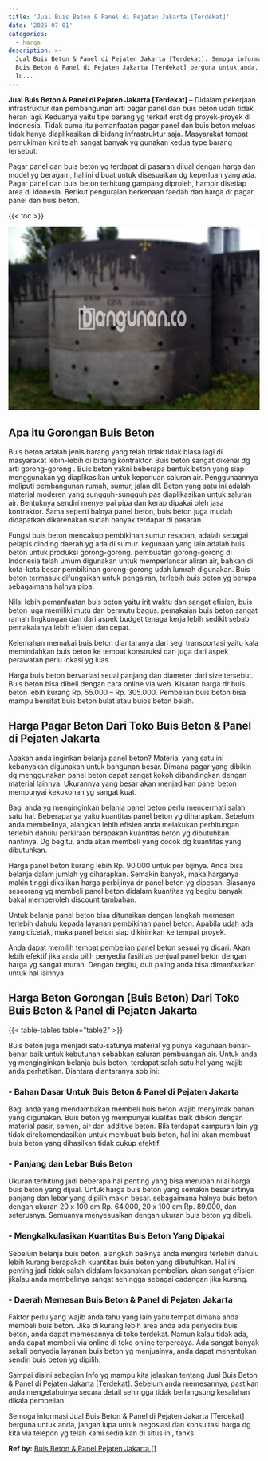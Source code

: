 ```yaml
---
title: 'Jual Buis Beton & Panel di Pejaten Jakarta [Terdekat]'
date: '2025-07-01'
categories:
  - harga
description: >-
  Jual Buis Beton & Panel di Pejaten Jakarta [Terdekat]. Semoga informasi Jual
  Buis Beton & Panel di Pejaten Jakarta [Terdekat] berguna untuk anda, jangan
  lu...
---
```


**Jual Buis Beton & Panel di Pejaten Jakarta \[Terdekat\]** – Didalam pekerjaan infrastruktur dan pembangunan arti pagar panel dan buis beton udah tidak heran lagi. Keduanya yaitu tipe barang yg terkait erat dg proyek-proyek di Indonesia. Tidak cuma itu pemanfaatan pagar panel dan buis beton meluas tidak hanya diaplikasikan di bidang infrastruktur saja. Masyarakat tempat pemukiman kini telah sangat banyak yg gunakan kedua type barang tersebut.

Pagar panel dan buis beton yg terdapat di pasaran dijual dengan harga dan model yg beragam, hal ini dibuat untuk disesuaikan dg keperluan yang ada. Pagar panel dan buis beton terhitung gampang diproleh, hampir disetiap area di Idonesia. Berikut penguraian berkenaan faedah dan harga dr pagar panel dan buis beton.

{{< toc >}}

![Jual Buis Beton & Panel di Pejaten Jakarta [Terdekat]](/images/jual-panel-buis-beton-murah-24.png)

## Apa itu Gorongan Buis Beton

Buis beton adalah jenis barang yang telah tidak tidak biasa lagi di masyarakat lebih-lebih di bidang kontraktor. Buis beton sangat dikenal dg arti gorong-gorong . Buis beton yakni beberapa bentuk beton yang siap menggunakan yg diaplikasikan untuk keperluan saluran air. Penggunaannya meliputi pembangunan rumah, sumur, jalan dll. Beton yang satu ini adalah material moderen yang sungguh-sungguh pas diaplikasikan untuk saluran air. Bentuknya sendiri menyerpai pipa dan kerap dipakai oleh jasa kontraktor. Sama seperti halnya panel beton, buis beton juga mudah didapatkan dikarenakan sudah banyak terdapat di pasaran.

Fungsi buis beton mencakup pembikinan sumur resapan, adalah sebagai pelapis dinding daerah yg ada di sumur. kegunaan yang lain adalah buis beton untuk produksi gorong-gorong. pembuatan gorong-gorong di Indonesia telah umum digunakan untuk memperlancar aliran air, bahkan di kota-kota besar pembikinan gorong-gorong udah lumrah digunakan. Buis beton termasuk difungsikan untuk pengairan, terlebih buis beton yg berupa sebagaimana halnya pipa.

Nilai lebih pemanfaatan buis beton yaitu irit waktu dan sangat efisien, buis beton juga memiliki mutu dan bermutu bagus. pemakaian buis beton sangat ramah lingkungan dan dari aspek budget tenaga kerja lebih sedikit sebab pemakaianya lebih efisien dan cepat.

Kelemahan memakai buis beton diantaranya dari segi transportasi yaitu kala memindahkan buis beton ke tempat konstruksi dan juga dari aspek perawatan perlu lokasi yg luas.

Harga buis beton bervariasi seuai panjang dan diameter dari size tersebut. Buis beton bisa dibeli dengan cara online via web. Kisaran harga dr buis beton lebih kurang Rp. 55.000 – Rp. 305.000. Pembelian buis beton bisa mampu bersifat buis beton bulat atau buios beton belah.

## Harga Pagar Beton Dari Toko Buis Beton & Panel di Pejaten Jakarta

Apakah anda inginkan belanja panel beton? Material yang satu ini kebanyakan digunakan untuk bangunan besar. Dimana pagar yang dibikin dg menggunakan panel beton dapat sangat kokoh dibandingkan dengan material lainnya. Ukurannya yang besar akan menjadikan panel beton mempunyai kekokohan yg sangat kuat.

Bagi anda yg menginginkan belanja panel beton perlu mencermati salah satu hal. Beberapanya yaitu kuantitas panel beton yg diharapkan. Sebelum anda membelinya, alangkah lebih efisien anda melakukan perhitungan terlebih dahulu perkiraan berapakah kuantitas beton yg dibutuhkan nantinya. Dg begitu, anda akan membeli yang cocok dg kuantitas yang dibutuhkan.

Harga panel beton kurang lebih Rp. 90.000 untuk per bijinya. Anda bisa belanja dalam jumlah yg diharapkan. Semakin banyak, maka harganya makin tinggi dikalikan harga perbijinya dr panel beton yg dipesan. Biasanya seseorang yg membeli panel beton didalam kuantitas yg begitu banyak bakal memperoleh discount tambahan.

Untuk belanja panel beton bisa ditunaikan dengan langkah memesan terlebih dahulu kepada layanan pembikinan panel beton. Apabila udah ada yang dicetak, maka panel beton siap dikirimkan ke tempat proyek.

Anda dapat memilih tempat pembelian panel beton sesuai yg dicari. Akan lebih efektif jika anda pilih penyedia fasilitas penjual panel beton dengan harga yg sangat murah. Dengan begitu, duit paling anda bisa dimanfaatkan untuk hal lainnya.

## Harga Beton Gorongan (Buis Beton) Dari Toko Buis Beton & Panel di Pejaten Jakarta

{{< table-tables table="table2" >}}

Buis beton juga menjadi satu-satunya material yg punya kegunaan benar-benar baik untuk kebutuhan sebabkan saluran pembuangan air. Untuk anda yg menginginkan belanja buis beton, terdapat salah satu hal yang wajib anda perhatikan. Diantara diantaranya sbb ini:

### \- Bahan Dasar Untuk Buis Beton & Panel di Pejaten Jakarta

Bagi anda yang mendambakan membeli buis beton wajib menyimak bahan yang digunakan. Buis beton yg mempunyai kualitas baik dibikin dengan material pasir, semen, air dan additive beton. Bila terdapat campuran lain yg tidak direkomendasikan untuk membuat buis beton, hal ini akan membuat buis beton yang dihasilkan tidak cukup efektif.

### \- Panjang dan Lebar Buis Beton

Ukuran terhitung jadi beberapa hal penting yang bisa merubah nilai harga buis beton yang dijual. Untuk harga buis beton yang semakin besar artinya panjang dan lebar yang dipilih makin besar. sebagaimana halnya buis beton dengan ukuran 20 x 100 cm Rp. 64.000, 20 x 100 cm Rp. 89.000, dan seterusnya. Semuanya menyesuaikan dengan ukuran buis beton yg dibeli.

### \- Mengkalkulasikan Kuantitas Buis Beton Yang Dipakai

Sebelum belanja buis beton, alangkah baiknya anda mengira terlebih dahulu lebih kurang berapakah kuantitas buis beton yang dibutuhkan. Hal ini penting jadi tidak salah didalam laksanakan pembelian. akan sangat efisien jikalau anda membelinya sangat sehingga sebagai cadangan jika kurang.

### \- Daerah Memesan Buis Beton & Panel di Pejaten Jakarta

Faktor perlu yang wajib anda tahu yang lain yaitu tempat dimana anda membeli buis beton. Jika di kurang lebih area anda ada penyedia buis beton, anda dapat memesannya di toko terdekat. Namun kalau tidak ada, anda dapat membeli via online di toko online terpercaya. Ada sangat banyak sekali penyedia layanan buis beton yg menjualnya, anda dapat menentukan sendiri buis beton yg dipilih.

Sampai disini sebagian Info yg mampu kita jelaskan tentang Jual Buis Beton & Panel di Pejaten Jakarta \[Terdekat\]. Sebelum anda memesannya, pastikan anda mengetahuinya secara detail sehingga tidak berlangsung kesalahan dikala pembelian.

Semoga informasi Jual Buis Beton & Panel di Pejaten Jakarta \[Terdekat\] berguna untuk anda, jangan lupa untuk negosiasi dan konsultasi harga dg kita via telepon yg telah kami sedia kan di situs ini, tanks.

**Ref by:** [Buis Beton & Panel Pejaten Jakarta []](https://id.wikipedia.org/wiki/Buis)
